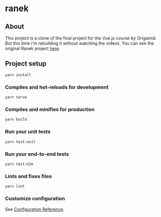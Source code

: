 # ranek

## About

This project is a clone of the final project for the Vue.js course by Origamid. But this time i'm rebuilding it without watching the videos.
You can see the original Ranek project [here](https://ranek.origamid.dev/).

## Project setup

```
yarn install
```

### Compiles and hot-reloads for development

```
yarn serve
```

### Compiles and minifies for production

```
yarn build
```

### Run your unit tests

```
yarn test:unit
```

### Run your end-to-end tests

```
yarn test:e2e
```

### Lints and fixes files

```
yarn lint
```

### Customize configuration

See [Configuration Reference](https://cli.vuejs.org/config/).
